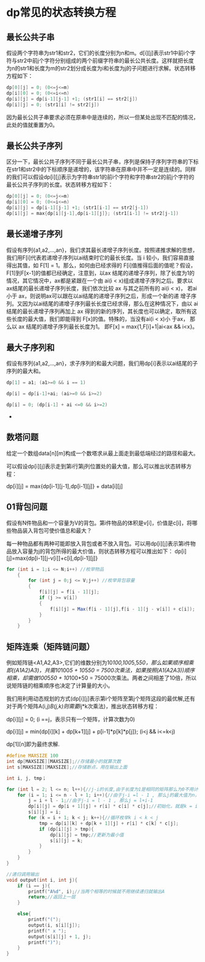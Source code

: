 # dp常见的状态转换方程
## 最长公共子串
假设两个字符串为str1和str2，它们的长度分别为n和m。d[i][j]表示str1中前i个字符与str2中前j个字符分别组成的两个前缀字符串的最长公共长度。这样就把长度为n的str1和长度为m的str2划分成长度为i和长度为j的子问题进行求解。状态转移方程如下：
```c
dp[0][j] = 0; (0<=j<=m)
dp[i][0] = 0; (0<=i<=n)
dp[i][j] = dp[i-1][j-1] +1; (str1[i] == str2[j])
dp[i][j] = 0; (str1[i] != str2[j])
```
因为最长公共子串要求必须在原串中是连续的，所以一但某处出现不匹配的情况，此处的值就重置为0。
## 最长公共子序列
区分一下，最长公共子序列不同于最长公共子串，序列是保持子序列字符串的下标在str1和str2中的下标顺序是递增的，该字符串在原串中并不一定是连续的。同样的我们可以假设dp[i][j]表示为字符串str1的前i个字符和字符串str2的前j个字符的最长公共子序列的长度。状态转移方程如下：
```c
dp[0][j] = 0; (0<=j<=m)
dp[i][0] = 0; (0<=i<=n)
dp[i][j] = dp[i-1][j-1] +1; (str1[i-1] == str2[j-1])
dp[i][j] = max{dp[i][j-1],dp[i-1][j]}; (str1[i-1] != str2[j-1])
```
## 最长递增子序列

假设有序列{a1,a2,...,an}，我们求其最长递增子序列长度。按照递推求解的思想，我们用F[i]代表若递增子序列以ai结束时它的最长长度。当 i 较小，我们容易直接得出其值，如 F[1] = 1。那么，如何由已经求得的 F[i]值推得后面的值呢？假设，F[1]到F[x-1]的值都已经确定，注意到，以ax 结尾的递增子序列，除了长度为1的情况，其它情况中，ax都是紧跟在一个由 ai(i < x)组成递增子序列之后。要求以ax结尾的最长递增子序列长度，我们依次比较 ax 与其之前所有的 ai(i < x)， 若ai小于 ax，则说明ax可以跟在以ai结尾的递增子序列之后，形成一个新的递 增子序列。又因为以ai结尾的递增子序列最长长度已经求得，那么在这种情况下，由以 ai 结尾的最长递增子序列再加上 ax 得到的新的序列，其长度也可以确定，取所有这些长度的最大值，我们即能得到 F[x]的值。特殊的，当没有ai(i < x)小 于ax， 那么以 ax 结尾的递增子序列最长长度为1。 即F[x] = max{1,F[i]+1|ai<ax && i<x}。
## 最大子序列和

假设有序列{a1,a2,...,an}，求子序列的和最大问题，我们用dp[i]表示以ai结尾的子序列的最大和。
```c
dp[1] = a1; (a1>=0 && i == 1)

dp[i] = dp[i-1]+ai; (ai>=0 && i>=2)

dp[i] = 0; (dp[i-1] + ai <=0 && i>=2)
```
*
## 数塔问题
给定一个数组data[n][m]构成一个数塔求从最上面走到最低端经过的路径和最大。

可以假设dp[i][j]表示走到第i行第j列位置处的最大值，那么可以推出状态转移方程：

dp[i][j] = max{dp[i-1][j-1],dp[i-1][j]} + data[i][j]

## 01背包问题
假设有N件物品和一个容量为V的背包。第i件物品的体积是v[i]，价值是c[i]，将哪些物品装入背包可使价值总和最大？

每一种物品都有两种可能即放入背包或者不放入背包。可以用dp[i][j]表示第i件物品放入容量为j的背包所得的最大价值，则状态转移方程可以推出如下：
dp[i][j]=max{dp[i-1][j-v[i]]+c[i],dp[i-1][j]}
```java
for (int i = 1;i <= N;i++) //枚举物品  
    {  
        for (int j = 0;j <= V;j++) //枚举背包容量  
        {  
            f[i][j] = f[i - 1][j];  
            if (j >= v[i])  
            {  
                f[i][j] = Max(f[i - 1][j],f[i - 1][j - v[i]] + c[i]);  
            }  
        }  
    }
```
## 矩阵连乘（矩阵链问题）
例如矩阵链<A1,A2,A3>,它们的维数分别为10*100,100*5,5*50，那么如果顺序相乘即((A1A2)A3)，共需10*100*5 + 10*5*50 = 7500次乘法，如果按照(A1(A2A3))顺序相乘，却需做100*5*50 + 10*100*50 = 75000次乘法。两者之间相差了10倍，所以说矩阵链的相乘顺序也决定了计算量的大小。

我们用利用动态规划的方式(dp[i][j]表示第i个矩阵至第j个矩阵这段的最优解,还有对于两个矩阵A(i,j)*B(j,k)则需要i*j*k次乘法)，推出状态转移方程：

dp[i][j] = 0; (i ==j，表示只有一个矩阵，计算次数为0)

dp[i][j] = min{dp[i][k] + dp[k+1][j] + p[i-1]*p[k]*p[j]}; (i<j && i<=k<j)            

dp[1][n]即为最终求解.

```c
#define MAXSIZE 100
int dp[MAXSIZE][MAXSIZE];//存储最小的就算次数
int s[MAXSIZE][MAXSIZE];//存储断点，用在输出上面

int i, j, tmp；

for (int l = 2; l <= n; l++){//j-i的长度,由于长度为1是相同的矩阵那么为0不用计算
    for (i = 1; i <= n - l + 1; i++){//由于j-i =l - 1 , 那么j的最大值为n，所以i上限为 n - l+1;
        j = i + l - 1;//由于j-i = l - 1 , 那么j = l+i-1
        dp[i][j] = dp[i + 1][j] + r[i] * c[i] * c[j];//初始化，就是k = i；
        s[i][j] = i;
        for (k = i + 1; k < j; k++){//循环枚举k i < k < j
            tmp = dp[i][k] + dp[k + 1][j] + r[i] * c[k] * c[j];
            if (dp[i][j] > tmp){
                dp[i][j] = tmp;//更新为最小值
                s[i][j] = k;
            }
        }
    }
}

//递归调用输出
void output(int i, int j){
    if (i == j){
        printf("A%d", i);//当两个相等的时候就不用继续递归就输出A
        return;//返回上一层
    }

    else{
        printf("(");
        output(i, s[i][j]);
        printf(" x ");
        output(s[i][j] + 1, j);
        printf(")");
    }
}
```